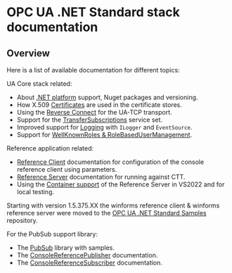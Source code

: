 # OPC UA .NET Standard stack documentation #

## Overview  ##

Here is a list of available documentation for different topics:

UA Core stack related:
* About [.NET platform](PlatformBuild.md) support, Nuget packages and versioning.
* How X.509 [Certificates](Certificates.md) are used in the certificate stores.
* Using the [Reverse Connect](ReverseConnect.md) for the UA-TCP transport.
* Support for the [TransferSubscriptions](TransferSubscription.md) service set.
* Improved support for [Logging](Logging.md) with `ILogger` and `EventSource`.
* Support for [WellKnownRoles & RoleBasedUserManagement](RoleBasedUserManagement.md).

Reference application related:
* [Reference Client](../Applications/ConsoleReferenceClient/README.md) documentation for configuration of the console reference client using parameters.
* [Reference Server](../Applications/README.md) documentation for running against CTT.
* Using the [Container support](ContainerReferenceServer.md) of the Reference Server in VS2022 and for local testing.

Starting with version 1.5.375.XX the winforms reference client & winforms reference server were moved to the [OPC UA .NET Standard Samples](https://github.com/OPCFoundation/UA-.NETStandard-Samples) repository.

For the PubSub support library:
* The [PubSub](PubSub.md) library with samples.
* The [ConsoleReferencePublisher](../Applications/ConsoleReferencePublisher/README.md) documentation.
* The [ConsoleReferenceSubscriber](../Applications/ConsoleReferenceSubscriber/README.md) documentation.


  
